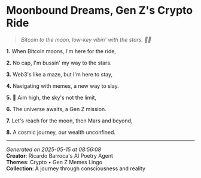 # Moonbound Dreams, Gen Z's Crypto Ride

> *Bitcoin to the moon, low-key vibin' with the stars. 🌙🚀*

**1.** When Bitcoin moons, I'm here for the ride,


**2.** No cap, I'm bussin' my way to the stars.


**3.** Web3's like a maze, but I'm here to stay,


**4.** Navigating with memes, a new way to slay.


**5.** 🚀 Aim high, the sky's not the limit,


**6.** The universe awaits, a Gen Z mission.


**7.** Let's reach for the moon, then Mars and beyond,


**8.** A cosmic journey, our wealth unconfined.



---

*Generated on 2025-05-15 at 08:56:08*  
**Creator**: Ricardo Barroca's AI Poetry Agent  
**Themes**: Crypto • Gen Z Memes Lingo  
**Collection**: A journey through consciousness and reality